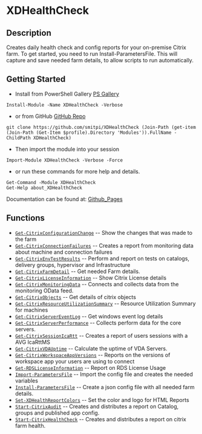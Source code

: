 # XDHealthCheck
 
## Description
Creates daily health check and config reports for your on-premise Citrix farm. To get started, you need to run Install-ParametersFile.
This will capture and save needed farm details, to allow scripts to run automatically.
 
## Getting Started
- Install from PowerShell Gallery [PS Gallery](https://www.powershellgallery.com/packages/XDHealthCheck)
```powershell=
Install-Module -Name XDHealthCheck -Verbose
```
- or from GitHub [GitHub Repo](https://github.com/smitpi/XDHealthCheck)
```powershell=
git clone https://github.com/smitpi/XDHealthCheck (Join-Path (get-item (Join-Path (Get-Item $profile).Directory 'Modules')).FullName -ChildPath XDHealthCheck)
```
- Then import the module into your session
```powershell=
Import-Module XDHealthCheck -Verbose -Force
```
- or run these commands for more help and details.
```powershell=
Get-Command -Module XDHealthCheck
Get-Help about_XDHealthCheck
```
Documentation can be found at: [Github_Pages](https://smitpi.github.io/XDHealthCheck)
 
## Functions
- [`Get-CitrixConfigurationChange`](https://smitpi.github.io/XDHealthCheck/Get-CitrixConfigurationChange) -- Show the changes that was made to the farm
- [`Get-CitrixConnectionFailures`](https://smitpi.github.io/XDHealthCheck/Get-CitrixConnectionFailures) -- Creates a report from monitoring data about machine and connection failures
- [`Get-CitrixEnvTestResults`](https://smitpi.github.io/XDHealthCheck/Get-CitrixEnvTestResults) -- Perform and report on tests on catalogs, delivery groups, hypervisor and Infrastructure
- [`Get-CitrixFarmDetail`](https://smitpi.github.io/XDHealthCheck/Get-CitrixFarmDetail) -- Get needed Farm details.
- [`Get-CitrixLicenseInformation`](https://smitpi.github.io/XDHealthCheck/Get-CitrixLicenseInformation) -- Show Citrix License details
- [`Get-CitrixMonitoringData`](https://smitpi.github.io/XDHealthCheck/Get-CitrixMonitoringData) -- Connects and collects data from the monitoring OData feed.
- [`Get-CitrixObjects`](https://smitpi.github.io/XDHealthCheck/Get-CitrixObjects) -- Get details of citrix objects
- [`Get-CitrixResourceUtilizationSummary`](https://smitpi.github.io/XDHealthCheck/Get-CitrixResourceUtilizationSummary) -- Resource Utilization Summary for machines
- [`Get-CitrixServerEventLog`](https://smitpi.github.io/XDHealthCheck/Get-CitrixServerEventLog) -- Get windows event log details
- [`Get-CitrixServerPerformance`](https://smitpi.github.io/XDHealthCheck/Get-CitrixServerPerformance) -- Collects perform data for the core servers.
- [`Get-CitrixSessionIcaRtt`](https://smitpi.github.io/XDHealthCheck/Get-CitrixSessionIcaRtt) -- Creates a report of users sessions with a AVG IcaRttMS
- [`Get-CitrixVDAUptime`](https://smitpi.github.io/XDHealthCheck/Get-CitrixVDAUptime) -- Calculate the uptime of VDA Servers.
- [`Get-CitrixWorkspaceAppVersions`](https://smitpi.github.io/XDHealthCheck/Get-CitrixWorkspaceAppVersions) -- Reports on the versions of workspace app your users are using to connect
- [`Get-RDSLicenseInformation`](https://smitpi.github.io/XDHealthCheck/Get-RDSLicenseInformation) -- Report on RDS License Usage
- [`Import-ParametersFile`](https://smitpi.github.io/XDHealthCheck/Import-ParametersFile) -- Import the config file and creates the needed variables
- [`Install-ParametersFile`](https://smitpi.github.io/XDHealthCheck/Install-ParametersFile) -- Create a json config file with all needed farm details.
- [`Set-XDHealthReportColors`](https://smitpi.github.io/XDHealthCheck/Set-XDHealthReportColors) -- Set the color and logo for HTML Reports
- [`Start-CitrixAudit`](https://smitpi.github.io/XDHealthCheck/Start-CitrixAudit) -- Creates and distributes  a report on Catalog, groups and published app config.
- [`Start-CitrixHealthCheck`](https://smitpi.github.io/XDHealthCheck/Start-CitrixHealthCheck) -- Creates and distributes  a report on citrix farm health.
